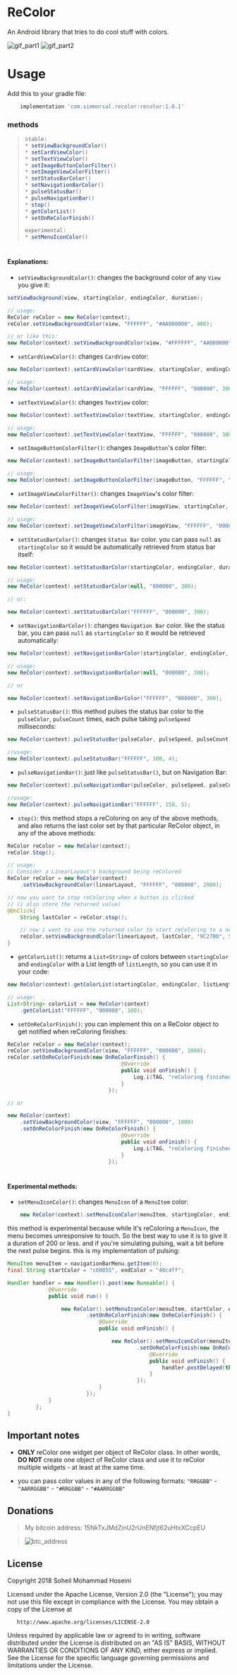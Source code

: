 # ReColor

An Android library that tries to do cool stuff with colors.

![gif_part1](https://user-images.githubusercontent.com/24822099/34370937-e381c3d4-eadd-11e7-8d1f-12af76a90500.gif)
![gif_part2](https://user-images.githubusercontent.com/24822099/34370991-556ae99e-eade-11e7-9eb1-7ae7772271c6.gif)

# Usage

Add this to your gradle file:

```gradle
    implementation 'com.simmorsal.recolor:recolor:1.0.1'
```


### methods

>``` java
> stable:
> * setViewBackgroundColor()
> * setCardViewColor()
> * setTextViewColor()
> * setImageButtonColorFilter()
> * setImageViewColorFilter()
> * setStatusBarColor()
> * setNavigationBarColor()
> * pulseStatusBar()
> * pulseNavigationBar()
> * stop()
> * getColorList()
> * setOnReColorFinish()
>
> experimental:
> * setMenuIconColor()
> ```

#

#### Explanations:

* `setViewBackgroundColor()`:
changes the background color of any `View` you give it:

```java
setViewBackground(view, startingColor, endingColor, duration);

// usage:
ReColor reColor = new ReColor(context);
reColor.setViewBackgroundColor(view, "FFFFFF", "#AA000000", 400);

// or like this:
new ReColor(context).setViewBackgroundColor(view, "#FFFFFF", "AA000000", 400);
```

* `setCardViewColor()`: changes `CardView` color:

```java
new ReColor(context).setCardViewColor(cardView, startingColor, endingColor, duration);

// usage:
new ReColor(context).setCardViewColor(cardView, "FFFFFF", "000000", 300);
```

* `setTextViewColor()`: changes `TextView` color:

```java
new ReColor(context).setTextViewColor(textView, startingColor, endingColor, duration);

// usage:
new ReColor(context).setTextViewColor(textView, "FFFFFF", "000000", 300);
```

* `setImageButtonColorFilter()`: changes `ImageButton`'s color filter:

```java
new ReColor(context).setImageButtonColorFilter(imageButton, startingColor, endingColor, duration);

// usage:
new ReColor(context).setImageButtonColorFilter(imageButton, "FFFFFF", "000000", 300);
```


* `setImageViewColorFilter()`: changes `ImageView`'s color filter:

```java
new ReColor(context).setImageViewColorFilter(imageView, startingColor, endingColor, duration);

// usage:
new ReColor(context).setImageViewColorFilter(imageView, "FFFFFF", "000000", 300);
```

* `setStatusBarColor()`: changes `Status Bar` color. you can pass `null` as
`startingColor` so it would be automatically retrieved from status bar itself:

```java
new ReColor(context).setStatusBarColor(startingColor, endingColor, duration);

// usage:
new ReColor(context).setStatusBarColor(null, "000000", 300);

// or:

new ReColor(context).setStatusBarColor("FFFFFF", "000000", 300);
```

* `setNavigationBarColor()`: changes `Navigation Bar` color. like the status bar,
you can pass `null` as `startingColor` so it would be retrieved automatically:

```java
new ReColor(context).setNavigationBarColor(startingColor, endingColor, duration);

// usage:
new ReColor(context).setNavigationBarColor(null, "000000", 300);

// or

new ReColor(context).setNavigationBarColor("FFFFFF", "000000", 300);
```

* `pulseStatusBar()`: this method pulses the status bar color to the `pulseColor`,
`pulseCount` times, each pulse taking `pulseSpeed` milliseconds:

```java
new ReColor(context).pulseStatusBar(pulseColor, pulseSpeed, pulseCount);

//usage:
new ReColor(context).pulseStatusBar("FFFFFF", 100, 4);
```

* `pulseNavigationBar()`: just like `pulseStatusBar()`, but on Navigation Bar:

```java
new ReColor(context).pulseNavigationBar(pulseColor, pulseSpeed, palseCount);

//usage:
new ReColor(context).pulseNavigationBar("FFFFFF", 150, 5);
```

* `stop()`: this method stops a reColoring on any of the above methods,
and also returns the last color set
by that particular ReColor object, in any of the above methods:

```java
ReColor reColor = new ReColor(context);
reColor.Stop();

// usage:
// Consider a LinearLayout's background being reColored
ReColor reColor = new ReColor(context)
    .setViewBackgroundColor(linearLayout, "FFFFFF", "000000", 2000);

// now you want to stop reColoring when a button is clicked
// (i also store the returned value)
@OnClick{
    String lastColor = reColor.stop();

    // now i want to use the returned color to start reColoring to a new color
    reColor.setViewBackgroundColor(linearLayout, lastColor, "9C27B0", 500);
}
```

* `getColorList()`: returns a `List<String>` of colors between `startingColor`
 and `endingColor` with a List length of `listLength`, so you can use it in your code:

```java
new ReColor(context).getColorList(startingColor, endingColor, listLength);

// usage:
List<String> colorList = new ReColor(context)
    .getColorList("FFFFFF", "000000", 100);
```


 * `setOnReColorFinish()`: you can implement this on a ReColor object
 to get notified when reColoring finishes:

```java
ReColor reColor = new ReColor(context);
reColor.setViewBackgroundColor(view, "FFFFFF", "000000", 1000);
reColor.setOnReColorFinish(new OnReColorFinish() {
                                    @Override
                                    public void onFinish() {
                                        Log.i(TAG, "reColoring finished");
                                    }
                                });

// or

new ReColor(context)
    .setViewBackgroundColor(view, "FFFFFF", "000000", 1000)
    .setOnReColorFinish(new OnReColorFinish() {
                                    @Override
                                    public void onFinish() {
                                        Log.i(TAG, "reColoring finished");
                                    }
                                });
```

#

#### Experimental methods:

* `setMenuIconColor()`: changes `MenuIcon` of a `MenuItem` color:

```java
    new ReColor(context).setMenuIconColor(menuItem, startingColor, endingColor, duration);
```

this method is experimental because while it's reColoring
 a `MenuIcon`, the menu becomes unresponsive to touch. So the best way to use it
 is to give it a duration of 200 or less. and if you're simulating pulsing, wait
 a bit before the next pulse begins. this is my implementation of pulsing:

```java
MenuItem menuItem = navigationBarMenu.getItem(0);
final String startColor = "c60055", endColor = "40c4ff";

Handler handler = new Handler().post(new Runnable() {
             @Override
             public void run() {

                 new ReColor().setMenuIconColor(menuItem, startColor, endColor, 100)
                         .setOnReColorFinish(new OnReColorFinish() {
                             @Override
                             public void onFinish() {

                                 new ReColor().setMenuIconColor(menuItem, endColor, startColor, 100)
                                         .setOnReColorFinish(new OnReColorFinish() {
                                             @Override
                                             public void onFinish() {
                                                 handler.postDelayed(this, 1500);
                                             }
                                         });
                             }
                         });
             }
         };
}
```





## Important notes

* **ONLY** reColor one widget per object of ReColor class.
In other words, **DO NOT** create one object of ReColor class and use it to
reColor multiple widgets - at least at the same time.

* you can pass color values in any of the following formats:
`"RRGGBB"` - `"AARRGGBB"` - `"#RRGGBB"` - `"#AARRGGBB"`


## Donations



> My bitcoin address: 15NkTxJMdZinU2rUnENfjt62uHtxXCcpEU

> ![btc_address](https://user-images.githubusercontent.com/24822099/33515691-ec31ec7c-d77b-11e7-8b72-9e2060894859.png)




## License

   Copyright 2018 Soheil Mohammad Hoseini 

   Licensed under the Apache License, Version 2.0 (the "License");
   you may not use this file except in compliance with the License.
   You may obtain a copy of the License at

       http://www.apache.org/licenses/LICENSE-2.0

   Unless required by applicable law or agreed to in writing, software
   distributed under the License is distributed on an "AS IS" BASIS,
   WITHOUT WARRANTIES OR CONDITIONS OF ANY KIND, either express or implied.
   See the License for the specific language governing permissions and
   limitations under the License.
